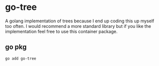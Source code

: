 # go-tree
A golang implementation of trees because I end up coding this up myself too often.
I would recommend a more standard library but if you like the implementation feel
free to use this container package.

## go pkg
`go add go-tree`
